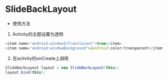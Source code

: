 # SlideBackLayout
- 使用方法

1. Activity的主题设置为透明

```java
<item name="android:windowIsTranslucent">true</item>
<item name="android:windowBackground">@android:color/transparent</item>
```

2. 在activity的onCreate上调用
```java
SlideBackLayout layout = new SlideBackLayout(this);
layout.bind(this);
```
